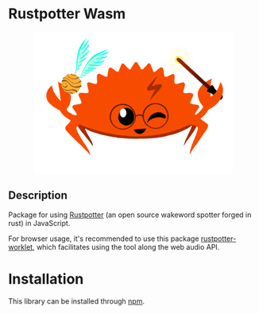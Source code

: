 # Rustpotter Wasm

<div align="center">
    <img src="https://raw.githubusercontent.com/GiviMAD/rustpotter/0f1094278c36953cd265dbfe33430a42b176fe0e/logo.png" width="400px"> 
</div>

## Description

Package for using [Rustpotter](https://github.com/GiviMAD/rustpotter) (an open source wakeword spotter forged in rust) in JavaScript.

For browser usage, it's recommended to use this package [rustpotter-worklet](https://github.com/GiviMAD/rustpotter-worklet), which facilitates using the tool along the web audio API.

# Installation

This library can be installed through [npm](https://www.npmjs.com/package/rustpotter-web).
